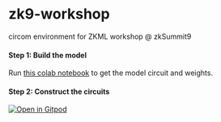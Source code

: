 # zk9-workshop
circom environment for ZKML workshop @ zkSummit9

#### Step 1: Build the model

Run [this colab notebook](https://colab.research.google.com/drive/1W-XAqAKfgDYHMn19eNtwQmEprNLj-Om9) to get the model circuit and weights.

#### Step 2: Construct the circuits
[![Open in Gitpod](https://gitpod.io/button/open-in-gitpod.svg)](https://gitpod.io/#https://github.com/socathie/zk9-workshop)
